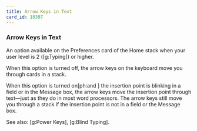 ```yaml
---
title: Arrow Keys in Text
card_id: 10397
---
```


### Arrow Keys in Text

An option available on the Preferences card of the Home stack when your user level is 2 ([g:Typing]) or higher.

When this option is turned off, the arrow keys on the keyboard move you through cards in a stack. 

When this option is turned on[ph:and ] the insertion point is blinking in a field or in the Message box, the arrow keys move the insertion point through text—just as they do in most word processors. The arrow keys still move you through a stack if the insertion point is not in a field or the Message box.

See also: [g:Power Keys], [g:Blind Typing]. 